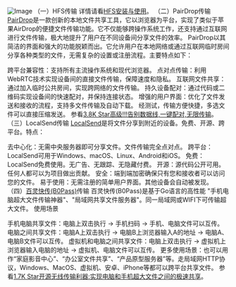 ![Image](https://github.com/user-attachments/assets/21d58fe2-b233-495a-8429-4cc85733159e)
（一）HFS传输
详情请看[HFS安装与使用](https://jialikemeng.github.io/post/HFS-an-zhuang-yu-shi-yong.html)。
（二）PairDrop传输
[PairDrop](https://pairdrop.net/)是一款创新的本地文件共享工具，它以浏览器为平台，实现了类似于苹果AirDrop的便捷文件传输功能。它不仅能够跨操作系统工作，还支持通过互联网进行文件传输，极大地提升了用户在不同设备间分享文件的效率。
PairDrop以其简洁的界面和强大的功能脱颖而出。它允许用户在本地网络或通过互联网临时房间分享各种类型的文件，无需复杂的设置或注册流程。主要特点如下：

跨平台兼容性：支持所有主流操作系统和现代浏览器。
点对点传输：利用WebRTC技术实现设备间的直接文件传输，保障速度和隐私。
互联网文件共享：通过加入临时公共房间，实现跨网络的文件传输。
持久设备配对：通过代码或二维码实现设备间的快速配对，并保持连接状态。
增强的用户界面：优化了文件发送和接收的流程，支持多文件传输及自动下载。
经测试，传输方便快捷，多选文件可以直接压缩发送。
参看[3.8K Star高级!!!告别数据线,一键配对,无限传输](https://mp.weixin.qq.com/s/ln3ZsZt5LMTg8ctfYWo3GA)。
（三）LocalSend传输
[LocalSend](https://localsend.org/zh-CN)是将文件分享到附近的设备。免费、开源、跨平台。特点：

去中心化：无需中央服务器即可分享文件。文件传输完全点对点。
跨平台：LocalSend可用于Windows、macOS、Linux、Android和iOS。
免费：LocalSend免费使用。无广告、无跟踪、无隐藏付费。
开源：源代码公开可用。任何人都可以为项目做出贡献。
安全：端到端加密确保只有您和接收者可以访问您的文件。
易于使用：无需注册的简单用户界面。其他设备会自动被发现。
（四）[百灵快传(B0Pass)](https://github.com/bitepeng/b0pass)传输
百灵快传(B0Pass)是基于Go语言的高性能 "手机电脑超大文件传输神器"、"局域网共享文件服务器"。同一局域网或WIFI下可传输超大文件。
使用场景

手机电脑共享文件：电脑上双击执行 -> 手机扫码 -> 手机、电脑文件可以互传。
电脑之间共享文件：电脑A上双击执行 -> 电脑B上浏览器输入A的地址 -> 电脑A、电脑B文件可以互传。
虚拟机和电脑之间共享文件：电脑上双击执行 -> 虚拟机上浏览器输入电脑的地址 -> 虚拟机、电脑文件可以互传。
更多使用场景：也可以用作“家庭影音中心”、“办公室文件共享”、“产品原型服务器”等。走局域网HTTP协议，Windows、MacOS、虚拟机、安卓、iPhone等都可以跨平台共享文件。
参看[1.7K Star开源无线传输利器:实现电脑和手机超大文件之间的极速共享](https://mp.weixin.qq.com/s/y0lV2mYq2hp4jF7I-qkQcQ)。

